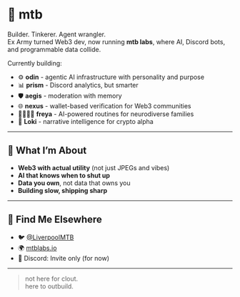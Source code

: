# 🧪 mtb

Builder. Tinkerer. Agent wrangler.  
Ex Army turned Web3 dev, now running **mtb labs**, where AI, Discord bots, and programmable data collide.

Currently building:
- ⚙️ **odin** - agentic AI infrastructure with personality and purpose
- 📊 **prism** - Discord analytics, but smarter
- 🛡️ **aegis** - moderation with memory
- 🌐 **nexus** - wallet-based verification for Web3 communities
- 👨‍👩‍👧‍👦 **freya** - AI-powered routines for neurodiverse families
- 🧠 **Loki** - narrative intelligence for crypto alpha

---

## 🧭 What I’m About

- **Web3 with actual utility** (not just JPEGs and vibes)
- **AI that knows when to shut up**
- **Data you own**, not data that owns you
- **Building slow, shipping sharp**

---

## 🔗 Find Me Elsewhere

- 🐦 [@LiverpoolMTB](https://x.com/LiverpoolMTB)
- 🌍 [mtblabs.io](https://mtblabs.io)
- 💬 Discord: Invite only (for now)

---

> not here for clout.  
> here to outbuild.

<!---
mtb-io/mtb-io is a ✨ special ✨ repository because its `README.md` (this file) appears on your GitHub profile.
You can click the Preview link to take a look at your changes.
--->
